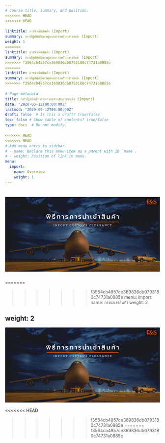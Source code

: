 ```yaml
---
# Course title, summary, and position.
<<<<<<< HEAD
<<<<<<< HEAD

linktitle: การนำเข้าสินค้า (Import)
summary: การปฏิบัติพิธีการศุลกากรสำหรับการนำเข้า (Import)
weight: 1
=======
linktitle: การนำเข้าสินค้า (Import)
summary: การปฏิบัติพิธีการศุลกากรสำหรับการนำเข้า (Import)
>>>>>>> f3564cb4857ce369836db0793180c74731a0885e
=======
linktitle: การนำเข้าสินค้า (Import)
summary: การปฏิบัติพิธีการศุลกากรสำหรับการนำเข้า (Import)
>>>>>>> f3564cb4857ce369836db0793180c74731a0885e

# Page metadata.
title: การปฏิบัติพิธีการศุลกากรสำหรับการนำเข้า (Import)
date: "2020-05-12T00:00:00Z"
lastmod: "2020-05-12T00:00:00Z"
draft: false  # Is this a draft? true/false
toc: false # Show table of contents? true/false
type: docs  # Do not modify.

<<<<<<< HEAD
<<<<<<< HEAD
# Add menu entry to sidebar.
# - name: Declare this menu item as a parent with ID `name`.
# - weight: Position of link in menu.
menu:
  import:
    name: Overview   
    weight: 1
---
```


![](https://github.com/ecs-support/knowledge-center/raw/master/img/cover/import-Customs-clearance.png)
=======
=======
>>>>>>> f3564cb4857ce369836db0793180c74731a0885e
menu:
  import:
    name: การนำเข้าสินค้า
    weight: 2

weight: 2
---

![](https://github.com/ecs-support/knowledge-center/raw/master/img/cover/import-Customs-clearance.png)

<<<<<<< HEAD
>>>>>>> f3564cb4857ce369836db0793180c74731a0885e
=======
>>>>>>> f3564cb4857ce369836db0793180c74731a0885e
